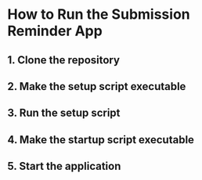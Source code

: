 # How to Run the Submission Reminder App

## 1. Clone the repository
## 2. Make the setup script executable
## 3. Run the setup script
## 4. Make the startup script executable
## 5. Start the application

